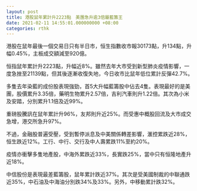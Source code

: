 ```yaml
---
layout: post
title: 港股鼠年累計升2223點　美團急升逾3倍屬藍籌王
date: 2021-02-11 14:55:01.000000000 +08:00
categories: rthk
---
```


港股在鼠年最後一個交易日只有半日市，恒生指數收市報30173點，升134點，升幅0.45%，主板成交額減至920億。

恒指鼠年累計升2223點，升幅近8%。雖然去年大市受到新型肺炎疫情影響，一度急挫至21139點，但其後逐漸收復失地，今日收市比鼠年低位累計反彈42.7%。

多隻去年染藍的成份股表現強勁，首5大升幅藍籌股中佔去4隻。表現最好的是美團，股價累升3.35倍，藥明生物累升2.57倍，吉利汽車則升1.22倍。其次為小米及安踏，分別累升1.1倍及近99%。

重磅股騰訊在鼠年累計升96%，友邦則升近25%。而受惠中概股回流及大市成交急增，港交所急升97%。

不過，金融股普遍受壓，受到暫停派息及中美關係轉差影響，滙控累跌近28%，恒生跌近12%。工行、中行、交行及中人壽累跌11%至約20%。

疫情亦衝擊多隻地產股，中海外累跌近33%，長實跌25%，當中只有恒隆地產升近18%。

中信股份是表現最差藍籌股，鼠年累計跌近37%。其次是受美國制裁的中聯通跌近35%，中石油及中海油分別跌34%及33%。另外，中移動累計跌32%。
